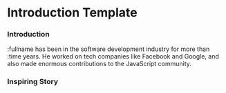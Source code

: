 # Introduction Template

### Introduction

:fullname has been in the software development industry for more than :time years. He worked on tech companies like Facebook and Google, and also made enormous contributions to the JavaScript community. 

### Inspiring Story